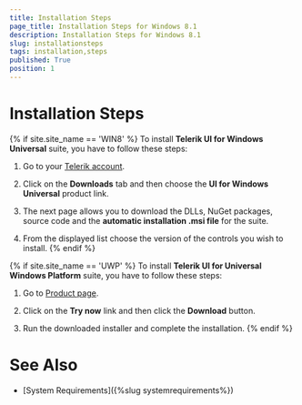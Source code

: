 ```yaml
---
title: Installation Steps
page_title: Installation Steps for Windows 8.1
description: Installation Steps for Windows 8.1
slug: installationsteps
tags: installation,steps
published: True
position: 1
---
```


# Installation Steps

{% if site.site_name == 'WIN8' %}
To install **Telerik UI for Windows Universal** suite, you have to follow these steps:

1. Go to your [Telerik account](http://www.telerik.com/account/).

2. Click on the **Downloads** tab and then choose the **UI for Windows Universal** product link.

3. The next page allows you to download the DLLs, NuGet packages, source code and the **automatic installation .msi file** for the suite.

4. From the displayed list choose the version of the controls you wish to install.
{% endif %}

{% if site.site_name == 'UWP' %}
To install **Telerik UI for Universal Windows Platform** suite, you have to follow these steps:        

1. Go to  [Product page](http://www.telerik.com/universal-windows-platform-ui).

2. Click on the **Try now** link and then click the **Download** button.

3. Run the downloaded installer and complete the installation.
{% endif %}

# See Also

 * [System Requirements]({%slug systemrequirements%})
